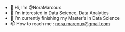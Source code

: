 - 👋 Hi, I’m @NoraMarcoux
- 👀 I’m interested in Data Science, Data Analytics
- 🌱 I’m currently finishing my Master's in Data Science
- 📫 How to reach me : nora.marcoux@gmail.com

<!---
NoraMarcoux/NoraMarcoux is a ✨ special ✨ repository because its `README.md` (this file) appears on your GitHub profile.
You can click the Preview link to take a look at your changes.
--->

